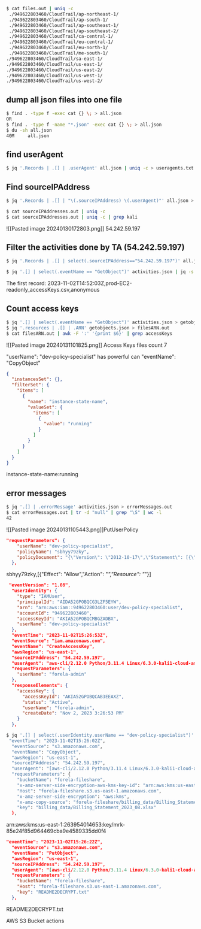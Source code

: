 ```bash
$ cat files.out | uniq -c
 ./949622803460/CloudTrail/ap-northeast-1/
 ./949622803460/CloudTrail/ap-south-1/
 ./949622803460/CloudTrail/ap-southeast-1/
 ./949622803460/CloudTrail/ap-southeast-2/
 ./949622803460/CloudTrail/ca-central-1/
 ./949622803460/CloudTrail/eu-central-1/
 ./949622803460/CloudTrail/eu-north-1/
 ./949622803460/CloudTrail/me-south-1/
./949622803460/CloudTrail/sa-east-1/
./949622803460/CloudTrail/us-east-1/
./949622803460/CloudTrail/us-east-2/
./949622803460/CloudTrail/us-west-1/
./949622803460/CloudTrail/us-west-2/
```
## dump all json files into one file
```bash
$ find . -type f -exec cat {} \; > all.json
OR
$ find . -type f -name "*.json" -exec cat {} \; > all.json
$ du -sh all.json
40M     all.json
```
## find userAgent
```bash
$ jq '.Records | .[] | .userAgent' all.json | uniq -c > useragents.txt

```
## Find sourceIPAddress
```bash
$ jq '.Records | .[] | "\(.sourceIPAddress) \(.userAgent)"' all.json > sourceIPAddresses.out

$ cat sourceIPAddresses.out | uniq -c
$ cat sourceIPAddresses.out | uniq -c | grep kali
```
![[Pasted image 20240130172803.png]]
54.242.59.197
## Filter the activities done by TA (54.242.59.197)
```bash
$ jq '.Records | .[] | select(.sourceIPAddress=="54.242.59.197")' all.json | jq -s 'sort_by(.eventTime)' > activities.json

$ jq '.[] | select(.eventName == "GetObject")' activities.json | jq -s 'sort_by(.eventTime)' | less
```
The first record:
2023-11-02T14:52:03Z,prod-EC2-readonly_accessKeys.csv,anonymous
## Count access keys
```bash
$ jq '.[] | select(.eventName == "GetObject")' activities.json > getobjects.json
$ jq '.resources | .[] | .ARN' getobjects.json > filesARN.out
$ cat filesARN.out | awk -F ':' '{print $6}' | grep accessKeys
```
![[Pasted image 20240131101825.png]]
Access Keys files count 7

"userName": "dev-policy-specialist" has powerful can "eventName": "CopyObject"
```json
{
  "instancesSet": {},
  "filterSet": {
    "items": [
      {
        "name": "instance-state-name",
        "valueSet": {
          "items": [
            {
              "value": "running"
            }
          ]
        }
      }
    ]
  }
}
```
instance-state-name:running
## error messages
```bash
$ jq '.[] | .errorMessage' activities.json > errorMessages.out
$ cat errorMessages.out | tr -d "null" | grep "\S" | wc -l
42
```

![[Pasted image 20240131105443.png]]PutUserPolicy
```json
"requestParameters": {
    "userName": "dev-policy-specialist",
    "policyName": "sbhyy79zky",
    "policyDocument": "{\"Version\": \"2012-10-17\",\"Statement\": [{\"Effect\": \"Allow\",\"Action\": \"*\",\"Resource\": \"*\"}]}"
  },
```
sbhyy79zky,[{"Effect": "Allow","Action": "*","Resource": "*"}]

```json
 "eventVersion": "1.08",
  "userIdentity": {
    "type": "IAMUser",
    "principalId": "AIDA52GPOBQCG3LZF5EYW",
    "arn": "arn:aws:iam::949622803460:user/dev-policy-specialist",
    "accountId": "949622803460",
    "accessKeyId": "AKIA52GPOBQCMBGZADBX",
    "userName": "dev-policy-specialist"
  },
  "eventTime": "2023-11-02T15:26:53Z",
  "eventSource": "iam.amazonaws.com",
  "eventName": "CreateAccessKey",
  "awsRegion": "us-east-1",
  "sourceIPAddress": "54.242.59.197",
  "userAgent": "aws-cli/2.12.0 Python/3.11.4 Linux/6.3.0-kali1-cloud-amd64 source/x86_64.kali.2023 prompt/off command/iam.create-access-key",
  "requestParameters": {
    "userName": "forela-admin"
  },
  "responseElements": {
    "accessKey": {
      "accessKeyId": "AKIA52GPOBQCAB3EEAXZ",
      "status": "Active",
      "userName": "forela-admin",
      "createDate": "Nov 2, 2023 3:26:53 PM"
    }
  },
```

```bash
$ jq '.[] | select(.userIdentity.userName == "dev-policy-specialist")' activities.json > dev-policy-specialist.json
 "eventTime": "2023-11-02T15:26:02Z",
  "eventSource": "s3.amazonaws.com",
  "eventName": "CopyObject",
  "awsRegion": "us-east-1",
  "sourceIPAddress": "54.242.59.197",
  "userAgent": "[aws-cli/2.12.0 Python/3.11.4 Linux/6.3.0-kali1-cloud-amd64 source/x86_64.kali.2023 prompt/off command/s3.cp]",
  "requestParameters": {
    "bucketName": "forela-fileshare",
    "x-amz-server-side-encryption-aws-kms-key-id": "arn:aws:kms:us-east-1:263954014653:key/mrk-85e24f85d964469cba9e4589335dd0f4",
    "Host": "forela-fileshare.s3.us-east-1.amazonaws.com",
    "x-amz-server-side-encryption": "aws:kms",
    "x-amz-copy-source": "forela-fileshare/billing_data/Billing_Statement_2023_08.xlsx",
    "key": "billing_data/Billing_Statement_2023_08.xlsx"
  },
```
arn:aws:kms:us-east-1:263954014653:key/mrk-85e24f85d964469cba9e4589335dd0f4
```json
"eventTime": "2023-11-02T15:26:22Z",
  "eventSource": "s3.amazonaws.com",
  "eventName": "PutObject",
  "awsRegion": "us-east-1",
  "sourceIPAddress": "54.242.59.197",
  "userAgent": "[aws-cli/2.12.0 Python/3.11.4 Linux/6.3.0-kali1-cloud-amd64 source/x86_64.kali.2023 prompt/off command/s3.cp]",
  "requestParameters": {
    "bucketName": "forela-fileshare",
    "Host": "forela-fileshare.s3.us-east-1.amazonaws.com",
    "key": "README2DECRYPT.txt"
  },
```
README2DECRYPT.txt

AWS S3 Bucket actions